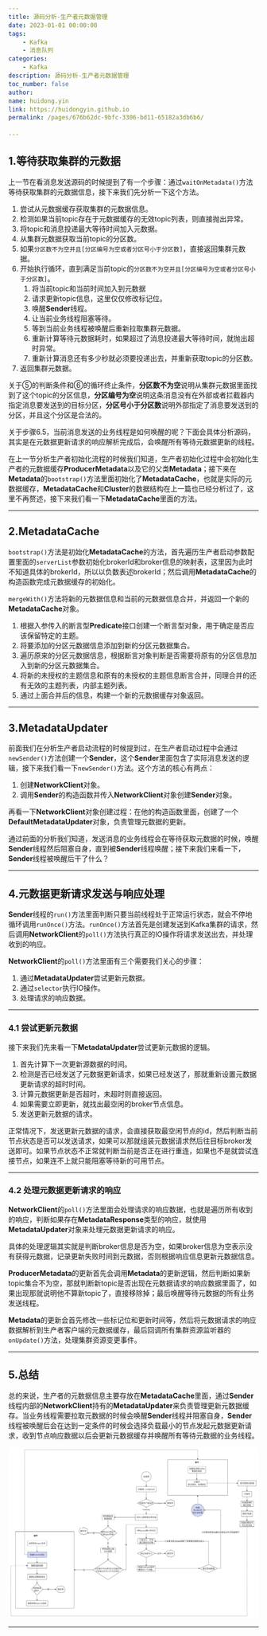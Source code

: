 ```yaml
---
title: 源码分析-生产者元数据管理
date: 2023-01-01 00:00:00
tags:
    - Kafka
    - 消息队列
categories:
    - Kafka
description: 源码分析-生产者元数据管理
toc_number: false
author:
name: huidong.yin
link: https://huidongyin.github.io
permalink: /pages/676b62dc-9bfc-3306-bd11-65182a3db6b6/

---
```


## 1.等待获取集群的元数据

上一节在看消息发送源码的时候提到了有一个步骤：通过`waitOnMetadata()`方法等待获取集群的元数据信息，接下来我们先分析一下这个方法。

1. 尝试从元数据缓存获取集群的元数据信息。
2. 检测如果当前topic存在于元数据缓存的无效topic列表，则直接抛出异常。
3. 将topic和消息投递最大等待时间加入元数据。
4. 从集群元数据获取当前topic的分区数。
5. 如果`分区数不为空并且[分区编号为空或者分区号小于分区数]`，直接返回集群元数据。
6. 开始执行循环，直到满足当前topic的`分区数不为空并且[分区编号为空或者分区号小于分区数]`。
    1. 将当前topic和当前时间加入到元数据
    2. 请求更新topic信息，这里仅仅修改标记位。
    3. 唤醒**Sender**线程。
    4. 让当前业务线程阻塞等待。
    5. 等到当前业务线程被唤醒后重新拉取集群元数据。
    6. 重新计算等待元数据耗时，如果超过了消息投递最大等待时间，就抛出超时异常。
    7. 重新计算消息还有多少秒就必须要投递出去，并重新获取topic的分区数。
7. 返回集群元数据。

关于⑤的判断条件和⑥的循环终止条件，**分区数不为空**说明从集群元数据里面找到了这个topic的分区信息，**分区编号为空**说明这条消息没有在外部或者拦截器内指定消息要发送到的目标分区，**分区号小于分区数**说明外部指定了消息要发送到的分区，并且这个分区是合法的。

关于步骤6.5，当前消息发送的业务线程是如何唤醒的呢？下面会具体分析源码，其实是在元数据更新请求的响应解析完成后，会唤醒所有等待元数据更新的线程。

在上一节分析生产者初始化流程的时候我们知道，生产者初始化过程中会初始化生产者的元数据缓存**ProducerMetadata**以及它的父类**Metadata**；接下来在**Metadata**的`bootstrap()`方法里面初始化了**MetadataCache**，也就是实际的元数据缓存，**MetadataCache**和**Cluster**的数据结构在上一篇也已经分析过了，这里不再赘述，接下来我们看一下**MetadataCache**里面的方法。

---

## 2.MetadataCache

`bootstrap()`方法是初始化**MetadataCache**的方法，首先遍历生产者启动参数配置里面的`serverList`参数初始化brokerId和broker信息的映射表，这里因为此时不知道具体的brokerId，所以以负数表述brokerId；然后调用**MetadataCache**的构造函数完成元数据缓存的初始化。

`mergeWith()`方法将新的元数据信息和当前的元数据信息合并，并返回一个新的**MetadataCache**对象。

1. 根据入参传入的断言型**Predicate**接口创建一个断言型对象，用于确定是否应该保留特定的主题。
2. 将要添加的分区元数据信息添加到新的分区元数据集合。
3. 遍历原来的分区元数据信息，根据断言对象判断是否需要将原有的分区信息加入到新的分区元数据集合。
4. 将新的未授权的主题信息和原有的未授权的主题信息断言合并，同理合并的还有无效的主题列表，内部主题列表。
5. 通过上面合并后的信息，构建一个新的元数据缓存对象返回。

---

## 3.MetadataUpdater

前面我们在分析生产者启动流程的时候提到过，在生产者启动过程中会通过`newSender()`方法创建一个**Sender**，这个**Sender**里面包含了实际消息发送的逻辑，接下来我们看一下`newSender()`方法。这个方法的核心有两点：

1. 创建**NetworkClient**对象。
2. 调用**Sender**的构造函数并传入**NetworkClient**对象创建**Sender**对象。

再看一下**NetworkClient**对象创建过程：在他的构造函数里面，创建了一个**DefaultMetadataUpdater**对象，负责管理元数据的更新。

通过前面的分析我们知道，发送消息的业务线程会在等待获取元数据的时候，唤醒**Sender**线程然后阻塞自身，直到被**Sender**线程唤醒；接下来我们来看一下，**Sender**线程被唤醒后干了什么？

---

## 4.元数据更新请求发送与响应处理

**Sender**线程的`run()`方法里面判断只要当前线程处于正常运行状态，就会不停地循环调用`runOnce()`方法。`runOnce()`方法首先是创建发送到Kafka集群的请求，然后调用**NetworkClient**的`poll()`方法执行真正的IO操作将请求发送出去，并处理收到的响应。

**NetworkClient**的`poll()`方法里面有三个需要我们关心的步骤：

1. 通过**MetadataUpdater**尝试更新元数据。
2. 通过`selector`执行IO操作。
3. 处理请求的响应数据。

---

### 4.1 尝试更新元数据

接下来我们先来看一下**MetadataUpdater**尝试更新元数据的逻辑。

1. 首先计算下一次更新源数据的时间。
2. 检测是否已经发送了元数据更新请求，如果已经发送了，那就重新设置元数据更新请求的超时时间。
3. 计算元数据更新是否超时，未超时则直接返回。
4. 如果需要立即更新，就找出最空闲的broker节点信息。
5. 发送更新元数据的请求。

正常情况下，发送更新元数据的请求，会直接获取最空闲节点的id，然后判断当前节点状态是否可以发送请求，如果可以那就组装元数据请求然后往目标broker发送即可。如果节点状态不正常就判断当前是否正在进行重连，如果也不是就尝试连接节点，如果连不上就只能阻塞等待新的可用节点。

---

### 4.2 处理元数据更新请求的响应

**NetworkClient**的`poll()`方法里面会处理请求的响应数据，也就是遍历所有收到的响应，判断如果存在**MetadataResponse**类型的响应，就使用**MetadataUpdater**对象来处理元数据更新请求的响应。

具体的处理逻辑其实就是判断broker信息是否为空，如果broker信息为空表示没有获得元数据，记录更新失败时间到元数据，否则根据响应信息更新元数据信息。

**ProducerMetadata**的更新首先会调用**Metadata**的更新逻辑，然后判断如果新topic集合不为空，那就判断新topic是否出现在元数据请求的响应数据里面了，如果出现那就说明他不算新topic了，直接移除掉；最后唤醒等待元数据的所有业务发送线程。

**Metadata**的更新会首先修改一些标记位和更新时间等，然后将元数据请求的响应数据解析到生产者客户端的元数据缓存，最后回调所有集群资源监听器的`onUpdate()`方法，处理集群资源变更事件。

---

## 5.总结

总的来说，生产者的元数据信息主要存放在**MetadataCache**里面，通过**Sender**线程内部的**NetworkClient**持有的**MetadataUpdater**来负责管理更新元数据缓存。当业务线程需要拉取元数据的时候会唤醒**Sender**线程并阻塞自身，**Sender**线程被唤醒后会在达到一定条件的时候会选择负载最小的节点发起元数据更新请求，收到节点响应数据以后会更新元数据缓存并唤醒所有等待元数据的业务线程。

![](https://raw.githubusercontent.com/huidongyin/DrawingBed/main/Kafka/202312242219618.png)

---


